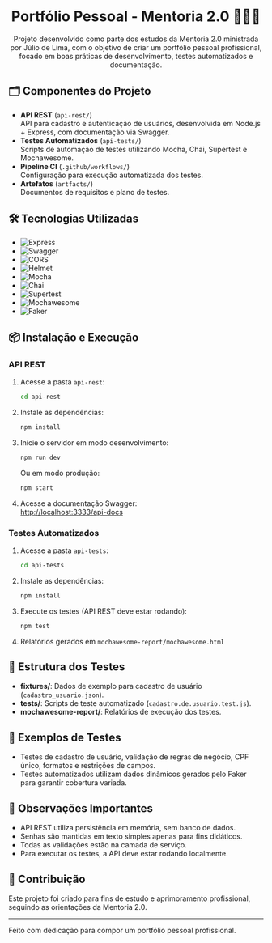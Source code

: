<div align="center">

# Portfólio Pessoal - Mentoria 2.0 🚀👨‍💻

Projeto desenvolvido como parte dos estudos da Mentoria 2.0 ministrada por Júlio de Lima, com o objetivo de criar um portfólio pessoal profissional, focado em boas práticas de desenvolvimento, testes automatizados e documentação.

</div>

## 🗂️ Componentes do Projeto

- **API REST** (`api-rest/`)<br>API para cadastro e autenticação de usuários, desenvolvida em Node.js + Express, com documentação via Swagger.
- **Testes Automatizados** (`api-tests/`)<br>Scripts de automação de testes utilizando Mocha, Chai, Supertest e Mochawesome.
- **Pipeline CI** (`.github/workflows/`)<br>Configuração para execução automatizada dos testes.
- **Artefatos** (`artfacts/`)<br>Documentos de requisitos e plano de testes.

## 🛠️ Tecnologias Utilizadas

- ![Express](https://img.shields.io/badge/Express.js-000?logo=express&logoColor=white)
- ![Swagger](https://img.shields.io/badge/Swagger-85EA2D?logo=swagger&logoColor=black)
- ![CORS](https://img.shields.io/badge/CORS-000?logo=cors&logoColor=white)
- ![Helmet](https://img.shields.io/badge/Helmet-000?logo=helmet&logoColor=white)
- ![Mocha](https://img.shields.io/badge/Mocha-8D6748?logo=mocha&logoColor=white)
- ![Chai](https://img.shields.io/badge/Chai-A30701?logo=chai&logoColor=white)
- ![Supertest](https://img.shields.io/badge/Supertest-000?logo=supertest&logoColor=white)
- ![Mochawesome](https://img.shields.io/badge/Mochawesome-000?logo=mochawesome&logoColor=white)
- ![Faker](https://img.shields.io/badge/Faker-000?logo=faker&logoColor=white)

## 📦 Instalação e Execução

### API REST

1. Acesse a pasta `api-rest`:
   ```bash
   cd api-rest
   ```
2. Instale as dependências:
   ```bash
   npm install
   ```
3. Inicie o servidor em modo desenvolvimento:
   ```bash
   npm run dev
   ```
   Ou em modo produção:
   ```bash
   npm start
   ```
4. Acesse a documentação Swagger:<br>
   [http://localhost:3333/api-docs](http://localhost:3333/api-docs)

### Testes Automatizados

1. Acesse a pasta `api-tests`:
   ```bash
   cd api-tests
   ```
2. Instale as dependências:
   ```bash
   npm install
   ```
3. Execute os testes (API REST deve estar rodando):
   ```bash
   npm test
   ```
4. Relatórios gerados em `mochawesome-report/mochawesome.html`

## 🔎 Estrutura dos Testes

- **fixtures/**: Dados de exemplo para cadastro de usuário (`cadastro_usuario.json`).
- **tests/**: Scripts de teste automatizado (`cadastro.de.usuario.test.js`).
- **mochawesome-report/**: Relatórios de execução dos testes.

## 🧪 Exemplos de Testes

- Testes de cadastro de usuário, validação de regras de negócio, CPF único, formatos e restrições de campos.
- Testes automatizados utilizam dados dinâmicos gerados pelo Faker para garantir cobertura variada.

## 📝 Observações Importantes

- API REST utiliza persistência em memória, sem banco de dados.
- Senhas são mantidas em texto simples apenas para fins didáticos.
- Todas as validações estão na camada de serviço.
- Para executar os testes, a API deve estar rodando localmente.

## 🤝 Contribuição

Este projeto foi criado para fins de estudo e aprimoramento profissional, seguindo as orientações da Mentoria 2.0.

---

Feito com dedicação para compor um portfólio pessoal profissional.